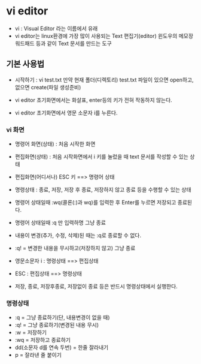 # vi editor
* vi : Visual Editor 라는 이름에서 유래
* vi editor는 linux환경에 가장 많이 사용되는 Text 편집기(editor)
	윈도우의 메모장 워드패드 등과 같이
	Text 문서를 만드는 도구

## 기본 사용법
* 시작하기 : vi test.txt
만약 현재 폴더(디렉토리) test.txt 파일이
있으면 open하고, 없으면 create(파일 생성준비)

* vi editor 초기화면에서는 
화살표, enter등의 키가 전혀 작동하지 않는다.

* vi editor 초기화면에서
영문 소문자 i를 누른다.

### vi 화면
* 명령어 화면(상태) : 처음 시작한 화면
* 편집화면(상태) : 처음 시작화면에서 i 키를 눌렀을 때
	text 문서를 작성할 수 있는 상태
* 편집화면(어디서나) ESC 키 ==> 명령어 상태
* 명령상태 : 종료, 저장, 저장 후 종료, 저장하지 않고 종료 등을
	수행할 수 있는 상태
* 명령어 상태일때 :wq(콜론(:)과 wq)를 입력한 후
	Enter를 누르면 저장되고 종료된다.
* 명령어 상태일때 :q 만 입력하명 그냥 종료
* 내용이 변경(추가, 수정, 삭제)된 때는 :q로 종료할 수 없다.
* :q! = 변경한 내용을 무시하고(저장하지 않고) 그냥 종료

* 영문소문자 i : 명령상태 ==> 편집상태
* ESC : 편집상태 ==> 명령상태
* 저장, 종료, 저장후종료, 저장없이 종료 등은 반드시 명령상태에서 실행한다.

### 명령상태
* :q = 그냥 종료하기(단, 내용변경이 없을 때)
* :q! = 그냥 종료하기(변경된 내용 무시)
* :w = 저장하기
* :wq = 저장하고 종료하기
* dd(소문자 d를 연속 두번) = 한줄 잘라내기
* p = 잘라낸 줄 붙이기
